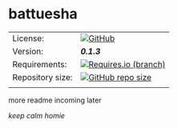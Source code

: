 # battuesha
|||
|---|---|
|License:|[![GitHub](https://img.shields.io/github/license/pierrot-manchon/battuesha.svg?label=license&style=plastic)](LICENSE)|
|Version:|***0.1.3***|
|Requirements:|[![Requires.io (branch)](https://img.shields.io/requires/github/pierrot-manchon/battuesha/dev-0.1.3.svg?style=plastic)](requirements)|
|Repository size:|[![GitHub repo size](https://img.shields.io/github/repo-size/pierrot-manchon/battuesha.svg?style=plastic)](https://github.com/pierrot-manchon/battuesha/tree/dev0.1.3)|
|||
more readme incoming later

*keep calm homie*